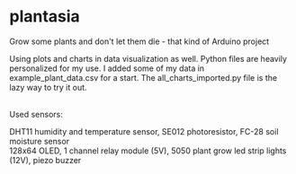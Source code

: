 # plantasia
 Grow some plants and don't let them die - that kind of Arduino project

Using plots and charts in data visualization as well. Python files are heavily personalized for my use. I added some of my data in example_plant_data.csv for a start. The all_charts_imported.py file is the lazy way to try it out.

<br>  
Used sensors:

DHT11 humidity and temperature sensor, SE012 photoresistor, FC-28 soil moisture sensor  
128x64 OLED, 1 channel relay module (5V), 5050 plant grow led strip lights (12V), piezo buzzer
